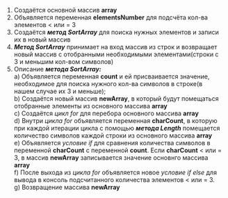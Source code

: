 1.	Создаётся основной массив **array**
2.	Объявляется переменная **elementsNumber** для подсчёта кол-ва элементов < или = 3
3.	Создаётся ***метод SortArray*** для поиска нужных элементов и записи их в новый массив
4.	***Метод SortArray*** принимает на вход массив из строк и возвращает новый массив с отобранными необходимыми элементами(строки с 3 и меньшим кол-вом символов)
5.	Описание ***метода SortArray:***  
a) Объявляется переменная **count** и ей присваивается значение, необходимое для поиска нужного кол-ва символов в строке(в нашем случае их 3 и меньше);   
b) Создаётся новый массив **newArray**, в который будут помещаться отобранные элементы из основного массива **array**  
с) Создаётся *цикл for* для перебора основного массива **array**  
d) Внутри *цикла for* объявляется переменная **charCount**, в которую при каждой итерации цикла с помощью ***метода Length*** помещается количество символов каждой строки из основного массива **array**   
e) Объявляется *условие if* для сравнения количества символов в переменной **charCount** с переменной **count**. Если **charCount** < или = 3, в массив **newArray** записывается значение основнго массива **array**   
f) После выхода из *цикла for* объявляется новое *условие if else* для вывода в консоль подсчитанного количества элементов < или = 3.   
g) Возвращение массива **newArray**

